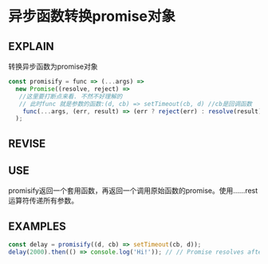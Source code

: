 # 异步函数转换promise对象

## EXPLAIN 
转换异步函数为promise对象
```javascript
const promisify = func => (...args) =>
  new Promise((resolve, reject) =>
   //这里要打断点来看. 不然不好理解的
   // 此时func 就是参数的函数:(d, cb) => setTimeout(cb, d) //cb是回调函数
    func(...args, (err, result) => (err ? reject(err) : resolve(result)))
  );
```
## REVISE
 
## USE
 promisify返回一个套用函数，再返回一个调用原始函数的promise。使用……rest运算符传递所有参数。
## EXAMPLES 
```javascript
const delay = promisify((d, cb) => setTimeout(cb, d));
delay(2000).then(() => console.log('Hi!')); // // Promise resolves after 2s
```